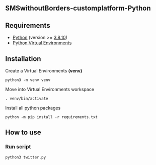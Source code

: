 ## SMSwithoutBorders-customplatform-Python

## Requirements

- [Python](https://www.python.org/) (version >= [3.8.10](https://www.python.org/downloads/release/python-3810/))
- [Python Virtual Environments](https://docs.python.org/3/tutorial/venv.html)

## Installation

Create a Virtual Environments **(venv)**

```
python3 -m venv venv
```

Move into Virtual Environments workspace

```
. venv/bin/activate
```

Install all python packages

```
python -m pip install -r requirements.txt
```

## How to use

### Run script

```bash
python3 twitter.py
```
